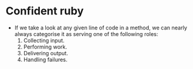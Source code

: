 # Confident ruby
- If we take a look at any given line of code in a method, we can nearly always categorise it as serving one of the following roles:
	1. Collecting input.
	2. Performing work.
	3. Delivering output.
	4. Handling failures.